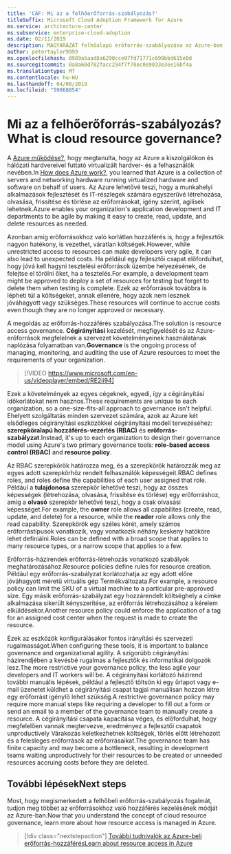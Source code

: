 ```yaml
---
title: 'CAF: Mi az a felhőerőforrás-szabályozás?'
titleSuffix: Microsoft Cloud Adoption Framework for Azure
ms.service: architecture-center
ms.subservice: enterprise-cloud-adoption
ms.date: 02/11/2019
description: MAGYARÁZAT felhőalapú erőforrás-szabályozása az Azure-ban
author: petertaylor9999
ms.openlocfilehash: 0989a5aad8a6290cce07fd71771c690bbd615e0d
ms.sourcegitcommit: 0a8a60d782facc294f7f78ec0e9033e3ee16bf4a
ms.translationtype: MT
ms.contentlocale: hu-HU
ms.lasthandoff: 04/08/2019
ms.locfileid: "59068854"
---
```

<!-- markdownlint-disable MD026 -->

# <a name="what-is-cloud-resource-governance"></a><span data-ttu-id="3f031-103">Mi az a felhőerőforrás-szabályozás?</span><span class="sxs-lookup"><span data-stu-id="3f031-103">What is cloud resource governance?</span></span>

<span data-ttu-id="3f031-104">A [Azure működése?](what-is-azure.md), hogy megtanulta, hogy az Azure a kiszolgálókon és hálózati hardvereivel futtató virtualizált hardver- és a felhasználók nevében.</span><span class="sxs-lookup"><span data-stu-id="3f031-104">In [How does Azure work?](what-is-azure.md), you learned that Azure is a collection of servers and networking hardware running virtualized hardware and software on behalf of users.</span></span> <span data-ttu-id="3f031-105">Az Azure lehetővé teszi, hogy a munkahelyi alkalmazások fejlesztését és IT-részlegek számára egyszerűvé létrehozása, olvasása, frissítése és törlése az erőforrásokat, igény szerint, agilisek lehetnek.</span><span class="sxs-lookup"><span data-stu-id="3f031-105">Azure enables your organization's application development and IT departments to be agile by making it easy to create, read, update, and delete resources as needed.</span></span>

<span data-ttu-id="3f031-106">Azonban amíg erőforrásokhoz való korlátlan hozzáférés is, hogy a fejlesztők nagyon hatékony, is vezethet, váratlan költségek.</span><span class="sxs-lookup"><span data-stu-id="3f031-106">However, while unrestricted access to resources can make developers very agile, it can also lead to unexpected costs.</span></span> <span data-ttu-id="3f031-107">Ha például egy fejlesztői csapat előfordulhat, hogy jóvá kell hagyni tesztelési erőforrások üzembe helyezésének, de felejtse el törölni őket, ha a tesztelés.</span><span class="sxs-lookup"><span data-stu-id="3f031-107">For example, a development team might be approved to deploy a set of resources for testing but forget to delete them when testing is complete.</span></span> <span data-ttu-id="3f031-108">Ezek az erőforrások továbbra is lépheti túl a költségeket, annak ellenére, hogy azok nem lesznek jóváhagyott vagy szükséges.</span><span class="sxs-lookup"><span data-stu-id="3f031-108">These resources will continue to accrue costs even though they are no longer approved or necessary.</span></span>

<span data-ttu-id="3f031-109">A megoldás az erőforrás-hozzáférés szabályozása.</span><span class="sxs-lookup"><span data-stu-id="3f031-109">The solution is resource access governance.</span></span> <span data-ttu-id="3f031-110">**Cégirányítási** kezelését, megfigyelését és az Azure-erőforrások megfelelnek a szervezet követelményeinek használatának naplózása folyamatban van.</span><span class="sxs-lookup"><span data-stu-id="3f031-110">**Governance** is the ongoing process of managing, monitoring, and auditing the use of Azure resources to meet the requirements of your organization.</span></span>

<!-- markdownlint-disable MD034 -->

> [!VIDEO https://www.microsoft.com/en-us/videoplayer/embed/RE2ii94]

<!-- markdownlint-enable MD034 -->

<span data-ttu-id="3f031-111">Ezek a követelmények az egyes cégeknek, egyedi, így a cégirányítási időkorlátokat nem hasznos.</span><span class="sxs-lookup"><span data-stu-id="3f031-111">These requirements are unique to each organization, so a one-size-fits-all approach to governance isn't helpful.</span></span> <span data-ttu-id="3f031-112">Ehelyett szolgáltatás minden szervezet számára, azok az Azure két elsődleges cégirányítási eszközökkel cégirányítási modell tervezéséhez: **szerepköralapú hozzáférés-vezérlés (RBAC)** és **erőforrás-szabályzat**.</span><span class="sxs-lookup"><span data-stu-id="3f031-112">Instead, it's up to each organization to design their governance model using Azure's two primary governance tools: **role-based access control (RBAC)** and **resource policy**.</span></span>

<span data-ttu-id="3f031-113">Az RBAC szerepkörök határozza meg, és a szerepkörök határozzák meg az egyes adott szerepkörhöz rendelt felhasználók képességeit.</span><span class="sxs-lookup"><span data-stu-id="3f031-113">RBAC defines roles, and roles define the capabilities of each user assigned that role.</span></span> <span data-ttu-id="3f031-114">Például a **tulajdonosa** szerepkör lehetővé teszi, hogy az összes képességek (létrehozása, olvasása, frissítése és törlése) egy erőforráshoz, amíg a **olvasó** szerepkör lehetővé teszi, hogy a csak olvasási képességet.</span><span class="sxs-lookup"><span data-stu-id="3f031-114">For example, the **owner** role allows all capabilites (create, read, update, and delete) for a resource, while the  **reader** role allows only the read capability.</span></span> <span data-ttu-id="3f031-115">Szerepkörök egy széles körét, amely számos erőforrástípusok vonatkozik, vagy vonatkozik néhány keskeny hatóköre lehet definiálni.</span><span class="sxs-lookup"><span data-stu-id="3f031-115">Roles can be defined with a broad scope that applies to many resource types, or a narrow scope that applies to a few.</span></span>

<span data-ttu-id="3f031-116">Erőforrás-házirendek erőforrás-létrehozás vonatkozó szabályok meghatározásához.</span><span class="sxs-lookup"><span data-stu-id="3f031-116">Resource policies define rules for resource creation.</span></span> <span data-ttu-id="3f031-117">Például egy erőforrás-szabályzat korlátozhatja az egy adott előre jóváhagyott méretű virtuális gép Termékváltozata.</span><span class="sxs-lookup"><span data-stu-id="3f031-117">For example, a resource policy can limit the SKU of a virtual machine to a particular pre-approved size.</span></span> <span data-ttu-id="3f031-118">Egy másik erőforrás-szabályzat egy hozzárendelt költséghely a címke alkalmazása sikerült kényszerítése, az erőforrás létrehozásához a kérelem elküldésekor.</span><span class="sxs-lookup"><span data-stu-id="3f031-118">Another resource policy could enforce the application of a tag for an assigned cost center when the request is made to create the resource.</span></span>

<span data-ttu-id="3f031-119">Ezek az eszközök konfigurálásakor fontos irányítási és szervezeti rugalmasságot.</span><span class="sxs-lookup"><span data-stu-id="3f031-119">When configuring these tools, it is important to balance governance and organizational agility.</span></span> <span data-ttu-id="3f031-120">A szigorúbb cégirányítási házirendjében a kevésbé rugalmas a fejlesztők és informatikai dolgozók lesz.</span><span class="sxs-lookup"><span data-stu-id="3f031-120">The more restrictive your governance policy, the less agile your developers and IT workers will be.</span></span> <span data-ttu-id="3f031-121">A cégirányítási korlátozó házirend további manuális lépések, például a fejlesztő töltsön ki egy űrlapot vagy e-mail üzenetet küldhet a cégirányítási csapat tagjai manuálisan hozzon létre egy erőforrást igénylő lehet szükség.</span><span class="sxs-lookup"><span data-stu-id="3f031-121">A restrictive governance policy may require more manual steps like requiring a developer to fill out a form or send an email to a member of the governance team to manually create a resource.</span></span> <span data-ttu-id="3f031-122">A cégirányítási csapata kapacitása véges, és előfordulhat, hogy megfelelően vannak megtervezve, eredményez a fejlesztői csapatok unproductively Várakozás keletkezhetnek költségek, törlés előtt létrehozott és a felesleges erőforrások az erőforrásaikat.</span><span class="sxs-lookup"><span data-stu-id="3f031-122">The governance team has finite capacity and may become a bottleneck, resulting in development teams waiting unproductively for their resources to be created or unneeded resources accruing costs before they are deleted.</span></span>

## <a name="next-steps"></a><span data-ttu-id="3f031-123">További lépések</span><span class="sxs-lookup"><span data-stu-id="3f031-123">Next steps</span></span>

<span data-ttu-id="3f031-124">Most, hogy megismerkedett a felhőbeli erőforrás-szabályozás fogalmát, tudjon meg többet az erőforrásokhoz való hozzáférés kezelésének módját az Azure-ban.</span><span class="sxs-lookup"><span data-stu-id="3f031-124">Now that you understand the concept of cloud resource governance, learn more about how resource access is managed in Azure.</span></span>

> [!div class="nextstepaction"]
> [<span data-ttu-id="3f031-125">További tudnivalók az Azure-beli erőforrás-hozzáférés</span><span class="sxs-lookup"><span data-stu-id="3f031-125">Learn about resource access in Azure</span></span>](azure-resource-access.md)
